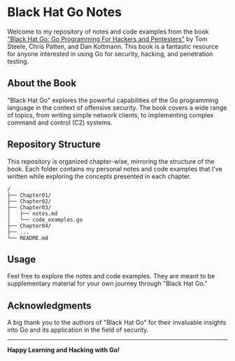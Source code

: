 # Black Hat Go Notes

Welcome to my repository of notes and code examples from the book ["Black Hat Go: Go Programming For Hackers and Pentesters"](https://nostarch.com/blackhatgo) by Tom Steele, Chris Patten, and Dan Kottmann. This book is a fantastic resource for anyone interested in using Go for security, hacking, and penetration testing.

## About the Book

"Black Hat Go" explores the powerful capabilities of the Go programming language in the context of offensive security. The book covers a wide range of topics, from writing simple network clients, to implementing complex command and control (C2) systems.

## Repository Structure

This repository is organized chapter-wise, mirroring the structure of the book. Each folder contains my personal notes and code examples that I've written while exploring the concepts presented in each chapter.

```shell
/
├── Chapter01/
├── Chapter02/
├── Chapter03/
│   ├── notes.md
│   └── code_examples.go
├── Chapter04/
├── ...
└── README.md
```

## Usage

Feel free to explore the notes and code examples. They are meant to be supplementary material for your own journey through "Black Hat Go."

## Acknowledgments

A big thank you to the authors of "Black Hat Go" for their invaluable insights into Go and its application in the field of security.

---

**Happy Learning and Hacking with Go!**
